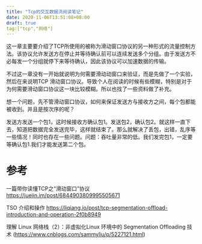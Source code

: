 ```yaml
---
title: "Tcp的交互数据流阅读笔记"
date: 2020-11-06T13:51:08+08:00
draft: true
tag:["tcp","网络"]
---
```


这一章主要要介绍了TCP所使用的被称为滑动窗口协议的另一种形式的流量控制方法。该协议允许发送方在停止并等待确认前可以连续发送多个分组。由于发送方不必每发一个分组就停下来等待确认，因此该协议可以加速数据的传输。

不过这一章没有一开始就说明为何需要滑动动窗口来验证，而是先做了一个实验，然后在来说明TCP 滑动窗口协议。导致个人在阅读的时候有些模糊，特别是对于为何需要滑动窗口协议这一块比较模糊。所以也找了一些资料做了补充。



想一个问题，先不管滑动窗口协议，如何来保证发送方与接收方之间，每个包都能被收到。并且是按次序的呢？







发送方发送一个包1，这时候接收方确认包1。发送包2，确认包2。就这样一直下去，知道把数据完全发送完毕，这样就结束了。那么就解决了丢包，出错，乱序等一些情况！同时也存在一些问题。问题：吞吐量非常的低。我们发完包1，一定要等确认包1.我们才能发送第二个包。















# 参考

一篇带你读懂TCP之“滑动窗口”协议  https://juejin.im/post/6844903809995505671

TSO 介绍和操作  https://liqiang.io/post/tcp-segmentation-offload-introduction-and-operation-2f0b8949

理解 Linux 网络栈（2）：非虚拟化Linux 环境中的 Segmentation Offloading 技术 (https://www.cnblogs.com/sammyliu/p/5227121.html)